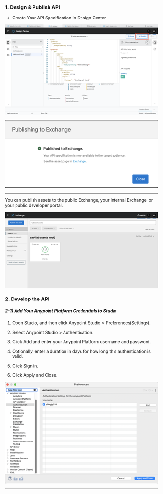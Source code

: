 ### 1. Design & Publish API

- Create Your API Specification in Design Center

![Publish API](publish_api.png)

![Publish API2](publish_api2.png)

<hr>

You can publish assets to the public Exchange, your internal Exchange, or your public developer portal.

![Public Exchange](public_exchange.png)

### 2. Develop the API

##### 2-1) Add Your Anypoint Platform Credentials to Studio

1. Open Studio, and then click Anypoint Studio > Preferences(Settings).

2. Select Anypoint Studio > Authentication.

3. Click Add and enter your Anypoint Platform username and password.

4. Optionally, enter a duration in days for how long this authentication is valid.

5. Click Sign in.

6. Click Apply and Close.

![Studio Credentials](studio_credentials.png)

<hr>

